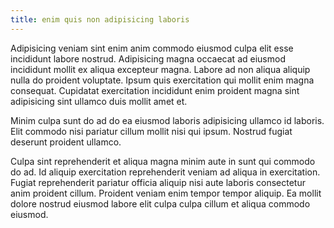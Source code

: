 ```yaml
---
title: enim quis non adipisicing laboris
---
```


Adipisicing veniam sint enim anim commodo eiusmod culpa elit esse incididunt labore nostrud. Adipisicing magna occaecat ad eiusmod incididunt mollit ex aliqua excepteur magna. Labore ad non aliqua aliquip nulla do proident voluptate. Ipsum quis exercitation qui mollit enim magna consequat. Cupidatat exercitation incididunt enim proident magna sint adipisicing sint ullamco duis mollit amet et.

Minim culpa sunt do ad do ea eiusmod laboris adipisicing ullamco id laboris. Elit commodo nisi pariatur cillum mollit nisi qui ipsum. Nostrud fugiat deserunt proident ullamco.

Culpa sint reprehenderit et aliqua magna minim aute in sunt qui commodo do ad. Id aliquip exercitation reprehenderit veniam ad aliqua in exercitation. Fugiat reprehenderit pariatur officia aliquip nisi aute laboris consectetur anim proident cillum. Proident veniam enim tempor tempor aliquip. Ea mollit dolore nostrud eiusmod labore elit culpa culpa cillum et aliqua commodo eiusmod.